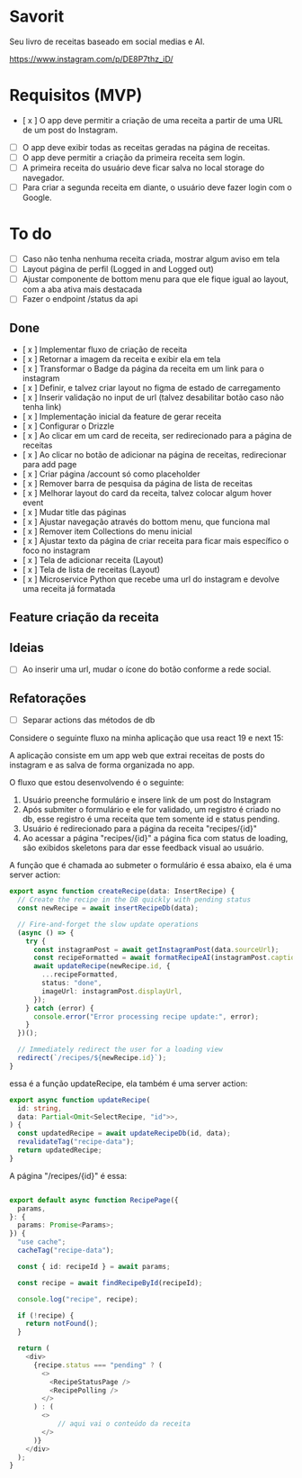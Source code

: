 # Savorit

Seu livro de receitas baseado em social medias e AI.

https://www.instagram.com/p/DE8P7thz_iD/

# Requisitos (MVP)

- [ x ] O app deve permitir a criação de uma receita a partir de uma URL de um post do Instagram.
- [ ] O app deve exibir todas as receitas geradas na página de receitas.
- [ ] O app deve permitir a criação da primeira receita sem login.
- [ ] A primeira receita do usuário deve ficar salva no local storage do navegador.
- [ ] Para criar a segunda receita em diante, o usuário deve fazer login com o Google.

# To do

- [ ] Caso não tenha nenhuma receita criada, mostrar algum aviso em tela
- [ ] Layout página de perfil (Logged in and Logged out)
- [ ] Ajustar componente de bottom menu para que ele fique igual ao layout, com a aba ativa mais destacada
- [ ] Fazer o endpoint /status da api

## Done

- [ x ] Implementar fluxo de criação de receita
- [ x ] Retornar a imagem da receita e exibir ela em tela
- [ x ] Transformar o Badge da página da receita em um link para o instagram
- [ x ] Definir, e talvez criar layout no figma de estado de carregamento
- [ x ] Inserir validação no input de url (talvez desabilitar botão caso não tenha link)
- [ x ] Implementação inicial da feature de gerar receita
- [ x ] Configurar o Drizzle
- [ x ] Ao clicar em um card de receita, ser redirecionado para a página de receitas
- [ x ] Ao clicar no botão de adicionar na página de receitas, redirecionar para add page
- [ x ] Criar página /account só como placeholder
- [ x ] Remover barra de pesquisa da página de lista de receitas
- [ x ] Melhorar layout do card da receita, talvez colocar algum hover event
- [ x ] Mudar title das páginas
- [ x ] Ajustar navegação através do bottom menu, que funciona mal
- [ x ] Remover item Collections do menu inicial
- [ x ] Ajustar texto da página de criar receita para ficar mais específico o foco no instagram
- [ x ] Tela de adicionar receita (Layout)
- [ x ] Tela de lista de receitas (Layout)
- [ x ] Microservice Python que recebe uma url do instagram e devolve uma receita já formatada

## Feature criação da receita

## Ideias

- [ ] Ao inserir uma url, mudar o ícone do botão conforme a rede social.

## Refatorações

- [ ] Separar actions das métodos de db

Considere o seguinte fluxo na minha aplicação que usa react 19 e next 15:

A aplicação consiste em um app web que extrai receitas de posts do instagram e as salva de forma organizada no app.

O fluxo que estou desenvolvendo é o seguinte:

1. Usuário preenche formulário e insere link de um post do Instagram
2. Após submiter o formulário e ele for validado, um registro é criado no db, esse registro é uma receita que tem somente id e status pending.
3. Usuário é redirecionado para a página da receita "recipes/{id}"
4. Ao acessar a página "recipes/{id}" a página fica com status de loading, são exibidos skeletons para dar esse feedback visual ao usuário.

A função que é chamada ao submeter o formulário é essa abaixo, ela é uma server action:

```ts
export async function createRecipe(data: InsertRecipe) {
  // Create the recipe in the DB quickly with pending status
  const newRecipe = await insertRecipeDb(data);

  // Fire-and-forget the slow update operations
  (async () => {
    try {
      const instagramPost = await getInstagramPost(data.sourceUrl);
      const recipeFormatted = await formatRecipeAI(instagramPost.caption);
      await updateRecipe(newRecipe.id, {
        ...recipeFormatted,
        status: "done",
        imageUrl: instagramPost.displayUrl,
      });
    } catch (error) {
      console.error("Error processing recipe update:", error);
    }
  })();

  // Immediately redirect the user for a loading view
  redirect(`/recipes/${newRecipe.id}`);
}
```

essa é a função updateRecipe, ela também é uma server action:

```ts
export async function updateRecipe(
  id: string,
  data: Partial<Omit<SelectRecipe, "id">>,
) {
  const updatedRecipe = await updateRecipeDb(id, data);
  revalidateTag("recipe-data");
  return updatedRecipe;
}
```

A página "/recipes/{id}" é essa:

```ts

export default async function RecipePage({
  params,
}: {
  params: Promise<Params>;
}) {
  "use cache";
  cacheTag("recipe-data");

  const { id: recipeId } = await params;

  const recipe = await findRecipeById(recipeId);

  console.log("recipe", recipe);

  if (!recipe) {
    return notFound();
  }

  return (
    <div>
      {recipe.status === "pending" ? (
        <>
          <RecipeStatusPage />
          <RecipePolling />
        </>
      ) : (
        <>
            // aqui vai o conteúdo da receita
        </>
      )}
    </div>
  );
}

```